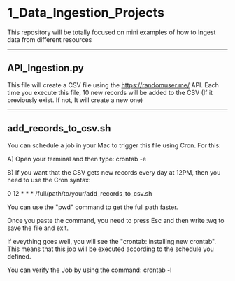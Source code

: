 # 1_Data_Ingestion_Projects
This repository will be totally focused on mini examples of how to Ingest data from different resources

------------------------
API_Ingestion.py
------------------------

This file will create a CSV file using the https://randomuser.me/ API. Each time you execute this file, 10 new
records will be added to the CSV (If it previously exist. If not, It will create a new one)


------------------------
add_records_to_csv.sh
------------------------

You can schedule a job in your Mac to trigger this file using Cron. For this:

A) Open your terminal and then type: crontab -e

B) If you want that the CSV gets new records every day at 12PM, then you need to use the Cron syntax:

0 12 * * * /full/path/to/your/add_records_to_csv.sh

You can use the "pwd" command to get the full path faster.

Once you paste the command, you need to press Esc and then write :wq to save the file and exit.

If eveything goes well, you will see the "crontab: installing new crontab". This means that this job will be executed
according to the schedule you defined.

You can verify the Job by using the command: crontab -l

